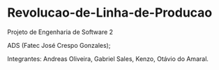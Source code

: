# Revolucao-de-Linha-de-Producao
Projeto de Engenharia de Software 2

ADS (Fatec José Crespo Gonzales);

Integrantes:
Andreas Oliveira,
Gabriel Sales,
Kenzo,
Otávio do Amaral.

